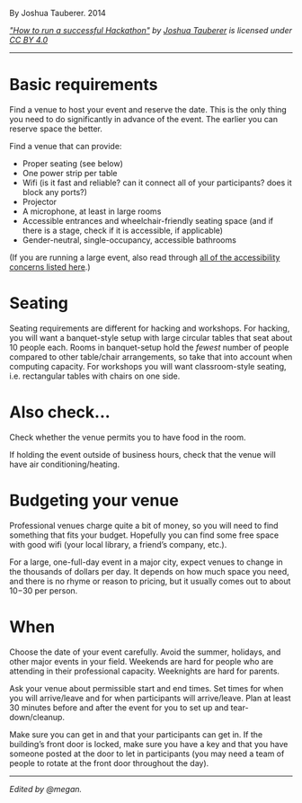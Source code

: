By Joshua Tauberer. 2014

[_"How to run a successful Hackathon"_](https://hackathon.guide/) _by_ [_Joshua Tauberer_](https://razor.occams.info/) _is licensed under_ [_CC BY 4.0_](http://creativecommons.org/licenses/by/4.0)

---

# Basic requirements

Find a venue to host your event and reserve the date. This is the only thing you need to do significantly in advance of the event. The earlier you can reserve space the better.

Find a venue that can provide:

*   Proper seating (see below)
*   One power strip per table
*   Wifi (is it fast and reliable? can it connect all of your participants? does it block any ports?)
*   Projector
*   A microphone, at least in large rooms
*   Accessible entrances and wheelchair-friendly seating space (and if there is a stage, check if it is accessible, if applicable)
*   Gender-neutral, single-occupancy, accessible bathrooms

(If you are running a large event, also read through [all of the accessibility concerns listed here](http://conference.hopper.org.nz/#environment).)

# Seating

Seating requirements are different for hacking and workshops. For hacking, you will want a banquet-style setup with large circular tables that seat about 10 people each. Rooms in banquet-setup hold the _fewest_ number of people compared to other table/chair arrangements, so take that into account when computing capacity. For workshops you will want classroom-style seating, i.e. rectangular tables with chairs on one side.

# Also check...

Check whether the venue permits you to have food in the room.

If holding the event outside of business hours, check that the venue will have air conditioning/heating.

# Budgeting your venue

Professional venues charge quite a bit of money, so you will need to find something that fits your budget. Hopefully you can find some free space with good wifi (your local library, a friend’s company, etc.).

For a large, one-full-day event in a major city, expect venues to change in the thousands of dollars per day. It depends on how much space you need, and there is no rhyme or reason to pricing, but it usually comes out to about $10-$30 per person.

# When

Choose the date of your event carefully. Avoid the summer, holidays, and other major events in your field. Weekends are hard for people who are attending in their professional capacity. Weeknights are hard for parents.

Ask your venue about permissible start and end times. Set times for when you will arrive/leave and for when participants will arrive/leave. Plan at least 30 minutes before and after the event for you to set up and tear-down/cleanup.

Make sure you can get in and that your participants can get in. If the building’s front door is locked, make sure you have a key and that you have someone posted at the door to let in participants (you may need a team of people to rotate at the front door throughout the day).

---

_Edited by @megan._